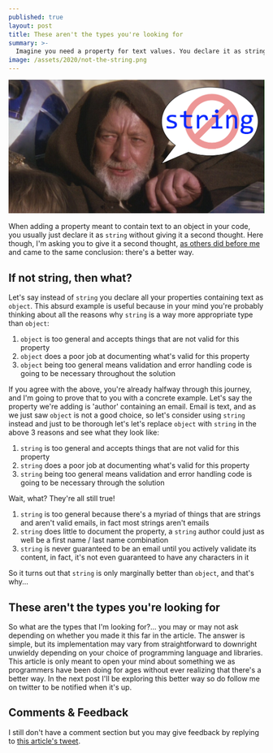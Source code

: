 ```yaml
---
published: true
layout: post
title: These aren't the types you're looking for
summary: >-
  Imagine you need a property for text values. You declare it as string, right? Wrong!&nbsp;&#x1F631;
image: /assets/2020/not-the-string.png
---
```


![splash](/assets/2020/not-the-string.png)

When adding a property meant to contain text to an object in your code, you usually just declare it as `string` without giving it a second thought. Here though, I'm asking you to give it a second thought, [as others did before me](https://fsharpforfunandprofit.com/posts/designing-with-types-intro/) and came to the same conclusion: there's a better way.

## If not string, then what?

Let's say instead of `string` you declare all your properties containing text as `object`. This absurd example is useful because in your mind you're probably thinking about all the reasons why `string` is a way more appropriate type than `object`:

1. `object` is too general and accepts things that are not valid for this property
2. `object` does a poor job at documenting what's valid for this property
3. `object` being too general means validation and error handling code is going to be necessary throughout the solution

If you agree with the above, you're already halfway through this journey, and I'm going to prove that to you with a concrete example. Let's say the property we're adding is 'author' containing an email. Email is text, and as we just saw `object` is not a good choice, so let's consider using `string` instead and just to be thorough let's let's replace `object` with `string` in the above 3 reasons and see what they look like:

1. `string` is too general and accepts things that are not valid for this property
2. `string` does a poor job at documenting what's valid for this property
3. `string` being too general means validation and error handling code is going to be necessary through the solution

Wait, what? They're all still true!

1. `string` is too general because there's a myriad of things that are strings and aren't valid emails, in fact most strings aren't emails
2. `string` does little to document the property, a `string` author could just as well be a first name / last name combination
3. `string` is never guaranteed to be an email until you actively validate its content, in fact, it's not even guaranteed to have any characters in it

So it turns out that `string` is only marginally better than `object`, and that's why...

## These aren't the types you're looking for

So what are the types that I'm looking for?... you may or may not ask depending on whether you made it this far in the article. The answer is simple, but its implementation may vary from straightforward to downright unwieldy depending on your choice of programming language and libraries. This article is only meant to open your mind about something we as programmers have been doing for ages without ever realizing that there's a better way. In the next post I'll be exploring this better way so do follow me on twitter to be notified when it's up.

## Comments & Feedback

I still don't have a comment section but you may give feedback by replying to [this article's tweet](https://twitter.com/fishyrock/status/1235169846083694592).
